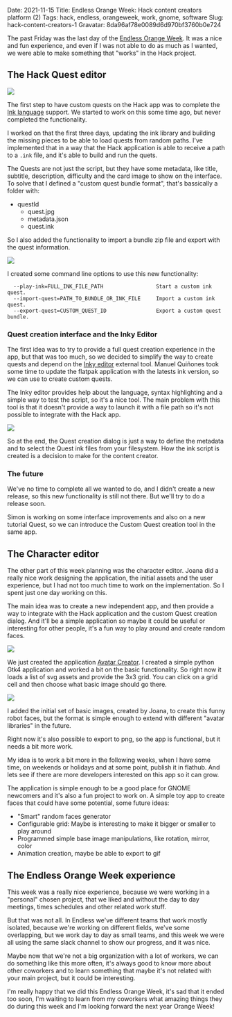 Date: 2021-11-15
Title: Endless Orange Week: Hack content creators platform (2)
Tags: hack, endless, orangeweek, work, gnome, software
Slug: hack-content-creators-1
Gravatar: 8da96af78e0089d6d970bf3760b0e724

The past Friday was the last day of the [Endless Orange Week][1]. It was a nice
and fun experience, and even if I was not able to do as much as I wanted, we
were able to make something that "works" in the Hack project.

## The Hack Quest editor

<p class="img">
    <img src="/pictures/clubhouse-custom-quests-1.png" />
</p>

The first step to have custom quests on the Hack app was to complete the
[Ink language][2] support. We started to work on this some time ago, but never
completed the functionality.

I worked on that the first three days, updating the ink library and building
the missing pieces to be able to load quests from random paths. I've
implemented that in a way that the Hack application is able to receive a path
to a `.ink` file, and it's able to build and run the quets.

The Quests are not just the script, but they have some metadata, like title,
subtitle, description, difficulty and the card image to show on the interface.
To solve that I defined a "custom quest bundle format", that's bassically a
folder with:

 * questId
   * quest.jpg
   * metadata.json
   * quest.ink

So I also added the functionality to import a bundle zip file and export with
the quest information.

<p class="img">
    <img src="/pictures/clubhouse-custom-quests-2.png" />
</p>

I created some command line options to use this new functionality:

```
  --play-ink=FULL_INK_FILE_PATH                 Start a custom ink quest.
  --import-quest=PATH_TO_BUNDLE_OR_INK_FILE     Import a custom ink quest.
  --export-quest=CUSTOM_QUEST_ID                Export a custom quest bundle.
```

### Quest creation interface and the Inky Editor

The first idea was to try to provide a full quest creation experience in the
app, but that was too much, so we decided to simplify the way to create quests
and depend on the [Inky editor][3] external tool. Manuel Quiñones took some time
to update the flatpak application with the latests ink version, so we can use
to create custom quests.

The Inky editor provides help about the language, syntax highlighting and a
simple way to test the script, so it's a nice tool. The main problem with this
tool is that it doesn't provide a way to launch it with a file path so it's
not possible to integrate with the Hack app.

<p class="img">
    <img src="/pictures/clubhouse-custom-quests-3.png" />
</p>

So at the end, the Quest creation dialog is just a way to define the metadata
and to select the Quest ink files from your filesystem. How the ink script is
created is a decision to make for the content creator.

### The future

We've no time to complete all we wanted to do, and I didn't create a new
release, so this new functionality is still not there. But we'll try to do a
release soon.

Simon is working on some interface improvements and also on a new tutorial
Quest, so we can introduce the Custom Quest creation tool in the same app.

## The Character editor

The other part of this week planning was the character editor. Joana did a
really nice work designing the application, the initial assets and the user
experience, but I had not too much time to work on the implementation.  So I
spent just one day working on this.

The main idea was to create a new independent app, and then provide a way to
integrate with the Hack application and the custom Quest creation dialog. And
it'll be a simple application so maybe it could be useful or interesting for
other people, it's a fun way to play around and create random faces.

<p class="img">
    <img src="/pictures/avatar-creator-1.png" />
</p>

We just created the application [Avatar Creator][4]. I created a simple python
Gtk4 application and worked a bit on the basic functionality. So right now it
loads a list of svg assets and provide the 3x3 grid. You can click on a grid
cell and then choose what basic image should go there.

<p class="img">
    <img src="/pictures/avatar-creator-2.png" />
</p>

I added the initial set of basic images, created by Joana, to create this funny
robot faces, but the format is simple enough to extend with different "avatar
libraries" in the future.

Right now it's also possible to export to png, so the app is functional, but it
needs a bit more work.

My idea is to work a bit more in the following weeks, when I have some time, on
weekends or holidays and at some point, publish it in flathub. And lets see if
there are more developers interested on this app so it can grow.

The application is simple enough to be a good place for GNOME newcomers and it's
also a fun project to work on. A simple toy app to create faces that could
have some potential, some future ideas:

 * "Smart" random faces generator
 * Configurable grid: Maybe is interesting to make it bigger or smaller to play
   around
 * Programmed simple base image manipulations, like rotation, mirror, color
 * Animation creation, maybe be able to export to gif

## The Endless Orange Week experience

This week was a really nice experience, because we were working in a "personal"
chosen project, that we liked and without the day to day meetings, times
schedules and other related work stuff.

But that was not all. In Endless we've different teams that work mostly
isolated, because we're working on different fields, we've some overlapping,
but we work day to day as small teams, and this week we were all using the same
slack channel to show our progress, and it was nice.

Maybe now that we're not a big organization with a lot of workers, we can do
something like this more often, it's always good to know more about other
coworkers and to learn something that maybe it's not related with your main
project, but it could be interesting.

I'm really happy that we did this Endless Orange Week, it's sad that it ended
too soon, I'm waiting to learn from my coworkers what amazing things they do
during this week and I'm looking forward the next year Orange Week!

[1]: http://danigm.net/hack-content-creators.html
[2]: https://www.inklestudios.com/ink/
[3]: https://flathub.org/apps/details/com.inklestudios.Inky
[4]: https://github.com/endlessm/avatar-creator/
